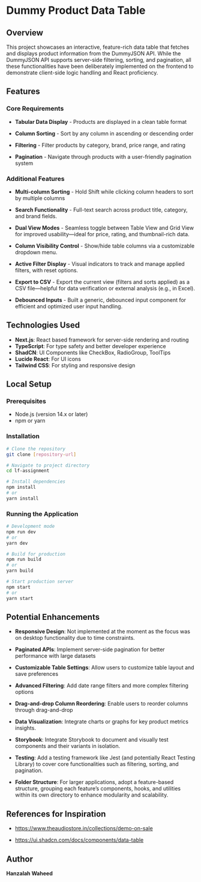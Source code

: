 # Dummy Product Data Table

## Overview

This project showcases an interactive, feature-rich data table that fetches and displays product information from the DummyJSON API. While the DummyJSON API supports server-side filtering, sorting, and pagination, all these functionalities have been deliberately implemented on the frontend to demonstrate client-side logic handling and React proficiency.

## Features

### Core Requirements

- **Tabular Data Display** - Products are displayed in a clean table format

- **Column Sorting** - Sort by any column in ascending or descending order

- **Filtering** - Filter products by category, brand, price range, and rating

- **Pagination** - Navigate through products with a user-friendly pagination system

### Additional Features

- **Multi-column Sorting** - Hold Shift while clicking column headers to sort by multiple columns

- **Search Functionality** - Full-text search across product title, category, and brand fields.

- **Dual View Modes** - Seamless toggle between Table View and Grid View for improved usability—ideal for price, rating, and thumbnail-rich data.

- **Column Visibility Control** - Show/hide table columns via a customizable dropdown menu.

- **Active Filter Display** - Visual indicators to track and manage applied filters, with reset options.

- **Export to CSV** - Export the current view (filters and sorts applied) as a CSV file—helpful for data verification or external analysis (e.g., in Excel).

- **Debounced Inputs** - Built a generic, debounced input component for efficient and optimized user input handling.

## Technologies Used

- **Next.js**: React based framework for server-side rendering and routing
- **TypeScript**: For type safety and better developer experience
- **ShadCN**: UI Components like CheckBox, RadioGroup, ToolTips
- **Lucide React**: For UI icons
- **Tailwind CSS**: For styling and responsive design

## Local Setup

### Prerequisites

- Node.js (version 14.x or later)
- npm or yarn

### Installation

```bash
# Clone the repository
git clone [repository-url]

# Navigate to project directory
cd lf-assignment

# Install dependencies
npm install
# or
yarn install
```

### Running the Application

```bash
# Development mode
npm run dev
# or
yarn dev

# Build for production
npm run build
# or
yarn build

# Start production server
npm start
# or
yarn start
```

## Potential Enhancements

- **Responsive Design**: Not implemented at the moment as the focus was on desktop functionality due to time constraints.

- **Paginated APIs**: Implement server-side pagination for better performance with large datasets
- **Customizable Table Settings**: Allow users to customize table layout and save preferences
- **Advanced Filtering**: Add date range filters and more complex filtering options
- **Drag-and-drop Column Reordering**: Enable users to reorder columns through drag-and-drop
- **Data Visualization**: Integrate charts or graphs for key product metrics insights.
- **Storybook**: Integrate Storybook to document and visually test components and their variants in isolation.
- **Testing**: Add a testing framework like Jest (and potentially React Testing Library) to cover core functionalities such as filtering, sorting, and pagination.
- **Folder Structure**: For larger applications, adopt a feature-based structure, grouping each feature’s components, hooks, and utilities within its own directory to enhance modularity and scalability.

## References for Inspiration

- https://www.theaudiostore.in/collections/demo-on-sale

- https://ui.shadcn.com/docs/components/data-table

## Author

**Hanzalah Waheed**
